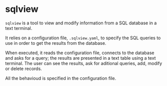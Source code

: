 # sqlview

`sqlview` is a tool to view and modify information from a SQL database
in a text terminal.

It relies on a configuration file, `.sqlview.yaml`,
to specify the SQL queries to use in order to get the results from the database.

When executed, it reads the configuration file, connects to the database and
asks for a query; the results are presented in a text table using a text terminal.
The user can see the results, ask for aditional queries, add,
modify or delete records.

All the behavioud is specified in the configuration file.
